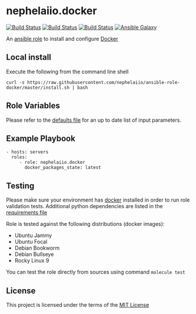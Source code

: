 # nephelaiio.docker

[![Build Status](https://github.com/nephelaiio/ansible-role-docker/workflows/molecule.yml/badge.svg)](https://github.com/nephelaiio/ansible-role-docker/actions/worfklows/molecule.yml) [![Build Status](https://github.com/nephelaiio/ansible-role-docker/workflows/install/badge.svg)](https://github.com/nephelaiio/ansible-role-docker/actions/workflows/install.yml) [![Build Status](https://github.com/nephelaiio/ansible-role-docker/workflows/release/badge.svg)](https://github.com/nephelaiio/ansible-role-docker/actions/workflows/release.yml)
[![Ansible Galaxy](http://img.shields.io/badge/ansible--galaxy-nephelaiio.docker-blue.svg)](https://galaxy.ansible.com/ui/standalone/roles/nephelaiio/docker)

An [ansible role](https://galaxy.ansible.com/ui/standalone/roles/nephelaiio/docker) to install and configure [Docker](https://www.docker.com)

## Local install

Execute the following from the command line shell

```
curl -s https://raw.githubusercontent.com/nephelaiio/ansible-role-docker/master/install.sh | bash
```

## Role Variables

Please refer to the [defaults file](/defaults/main.yml) for an up to date list of input parameters.

## Example Playbook

```
- hosts: servers
  roles:
     - role: nephelaiio.docker
       docker_packages_state: latest
```

## Testing

Please make sure your environment has [docker](https://www.docker.com) installed in order to run role validation tests. Additional python dependencies are listed in the [requirements file](https://github.com/nephelaiio/ansible-role-requirements/blob/master/requirements.txt)

Role is tested against the following distributions (docker images):
  * Ubuntu Jammy
  * Ubuntu Focal
  * Debian Bookworm
  * Debian Bullseye
  * Rocky Linux 9

You can test the role directly from sources using command ` molecule test `

## License

This project is licensed under the terms of the [MIT License](/LICENSE)
